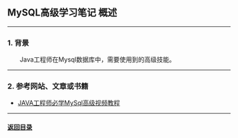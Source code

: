 ## MySQL高级学习笔记 概述
---
### 1. 背景

&emsp;&emsp;Java工程师在Mysql数据库中，需要使用到的高级技能。

---
### 2. 参考网站、文章或书籍

+ [JAVA工程师必学MySql高级视频教程](https://www.bilibili.com/video/av76733293?p=2)

---

#### [返回目录](./)
